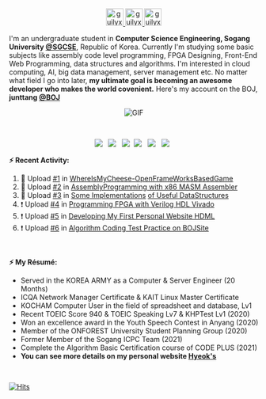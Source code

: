 <p align="center">
<br/>
<a href="https://www.instagram.com/hyeok_nim">
  <img alt="guilyx's Instagram" width="35px" src="https://image.flaticon.com/icons/svg/2111/2111421.svg" />
</a>  
<a href="https://www.facebook.com/profile.php?id=100003407949806">
  <img alt="guilyx's Facebook" width="35px" src="https://image.flaticon.com/icons/svg/2111/2111342.svg" />
</a>
<a href="https://junttang.github.io/My-Personal-Website/">
  <img alt="guilyx's Website" width="35px" src="https://image.flaticon.com/icons/svg/942/942748.svg" />
</a>
</p>

I'm an undergraduate student in **Computer Science Engineering, Sogang University [@SGCSE](https://cs.sogang.ac.kr/cs/index_new.html)**, Republic of Korea. Currently I'm studying some basic subjects like assembly code level programming, FPGA Designing, Front-End Web Programming, data structures and algorithms. I'm interested in cloud computing, AI, big data management, server management etc. No matter what field I go into later, **my ultimate goal is becoming an awesome developer who makes the world covenient.** Here's my account on the BOJ, **junttang [@BOJ](https://www.acmicpc.net/user/junttang)**

<p align="center">
<img align="center" alt="GIF" src="https://media.giphy.com/media/JIX9t2j0ZTN9S/giphy.gif" />
</p>

<p align="center">
<!--  <img alig src="https://github-profile-trophy.vercel.app/?username=junttang&column=6&rank=SSS,SS,S,AAA,AA,A,B,C" /> -->
</p>

</br>
<p align="center">
<!-- <img src="https://img.shields.io/badge/HTML5-E34F26?style=flat-square&logo=HTML5&logoColor=white"/></a> &nbsp -->
<img src="https://img.shields.io/badge/C-D51007?style=flat-square&logo=C&logoColor=white"/></a> &nbsp
<img src="https://img.shields.io/badge/C++-00599C?style=flat-square&logo=c%2B%2B&logoColor=white"/></a> &nbsp
<img src="https://img.shields.io/badge/Python-3766AB?style=flat-square&logo=Python&logoColor=white"/></a>&nbsp
<img src="https://img.shields.io/badge/MASM-007AAC?style=flat-square&logo=AssemblyScript&logoColor=white"/></a> &nbsp
<img src="https://img.shields.io/badge/Java-000000?style=flat-square&logo=JavaScript&logoColor=white"/></a> &nbsp
<img src="https://img.shields.io/badge/Verilog-000000?style=flat-square&logo=VerilogHDL&logoColor=white"/></a> &nbsp
<!-- <img src="https://img.shields.io/badge/MongoDB-47A248?style=flat-square&logo=MongoDB&logoColor=white"/></a> &nbsp -->
<!-- <img src="https://img.shields.io/badge/MySQL-4479A1?style=flat-square&logo=MySQL&logoColor=white"/></a> &nbsp --> 
<!-- <img src="https://img.shields.io/badge/Amazon AWS-232F3E?style=flat-square&logo=Amazon%20AWS&logoColor=white"/></a> &nbsp </p> -->        
<br/>


**:zap: Recent Activity:**

<!--START_SECTION:activity-->
1. 🎉 Upload [#1](https://github.com/junttang/Comsil1-Final-Project/blob/master/ofApp.cpp) in [WhereIsMyCheese-OpenFrameWorksBasedGame](https://github.com/junttang/Comsil1-Final-Project/blob/master/ofApp.cpp)
2. 💪 Upload [#2](https://github.com/junttang/AssemblyProgrammingAssign) in [AssemblyProgramming with x86 MASM Assembler](https://github.com/junttang/AssemblyProgrammingAssign)
3. 💪 Upload [#3](https://github.com/junttang/BasicDataStructures) in [Some Implementations](https://github.com/junttang/DataStructuresPractice) [of Useful DataStructures](https://github.com/junttang/BasicDataStructures)
4. ❗️ Upload [#4](https://github.com/junttang/VivadoVerilogCodes) in [Programming FPGA with Verilog HDL Vivado](https://github.com/junttang/VivadoVerilogCodes)
5. ❗️ Upload [#5](https://github.com/junttang/MyPersonalWebHDML) in [Developing My First Personal Website HDML](https://github.com/junttang/MyPersonalWebHDML)
6. ❗️ Upload [#6](https://github.com/junttang/BOJ-Algorithm-Practice) in [Algorithm Coding Test Practice on BOJSite](https://github.com/junttang/BOJ-Algorithm-Practice)
<!--END_SECTION:activity-->
<br/>

**:zap: My Résumé:**
<!--START_SECTION:Resume-->
- Served in the KOREA ARMY as a Computer & Server Engineer (20 Months)<br/>
- ICQA Network Manager Certificate & KAIT Linux Master Certificate<br/>
- KOCHAM Computer User in the field of spreadsheet and database, Lv1<br/>
- Recent TOEIC Score 940 & TOEIC Speaking Lv7 & KHPTest Lv1 (2020)<br/>
- Won an excellence award in the Youth Speech Contest in Anyang (2020)<br/>
- Member of the ONFOREST University Student Planning Group (2020)<br/>
- Former Member of the Sogang ICPC Team (2021)
- Complete the Algorithm Basic Certification course of CODE PLUS (2021)<br/>
- **You can see more details on my personal website [Hyeok's](https://junttang.github.io/My-Personal-Website/)**
<!--END_SECTION:Resume-->
<br/>

[![Hits](https://hits.seeyoufarm.com/api/count/incr/badge.svg?url=https%3A%2F%2Fgithub.com%2Fjunttang&count_bg=%23FFF35E&title_bg=%23555555&icon=redhat.svg&icon_color=%23FFFFFF&title=Visitors&edge_flat=false)](https://hits.seeyoufarm.com)
